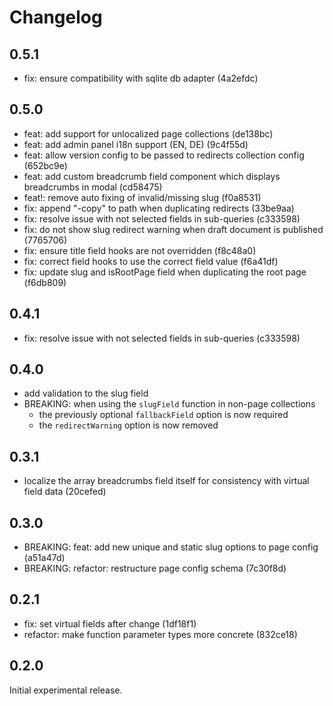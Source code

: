 # Changelog

## 0.5.1

- fix: ensure compatibility with sqlite db adapter (4a2efdc)

## 0.5.0

- feat: add support for unlocalized page collections (de138bc)
- feat: add admin panel i18n support (EN, DE) (9c4f55d)
- feat: allow version config to be passed to redirects collection config (652bc9e)
- feat: add custom breadcrumb field component which displays breadcrumbs in modal (cd58475)
- feat!: remove auto fixing of invalid/missing slug (f0a8531)
- fix: append "-copy" to path when duplicating redirects (33be9aa)
- fix: resolve issue with not selected fields in sub-queries (c333598)
- fix: do not show slug redirect warning when draft document is published (7765706) 
- fix: ensure title field hooks are not overridden (f8c48a0)
- fix: correct field hooks to use the correct field value (f6a41df)
- fix: update slug and isRootPage field when duplicating the root page (f6db809)

## 0.4.1

- fix: resolve issue with not selected fields in sub-queries (c333598)

## 0.4.0

- add validation to the slug field
- BREAKING: when using the `slugField` function in non-page collections
    - the previously optional `fallbackField` option is now required
    - the `redirectWarning` option is now removed

## 0.3.1

- localize the array breadcrumbs field itself for consistency with virtual field data (20cefed)

## 0.3.0

- BREAKING: feat: add new unique and static slug options to page config (a51a47d)
- BREAKING: refactor: restructure page config schema (7c30f8d)

## 0.2.1

- fix: set virtual fields after change (1df18f1)
- refactor: make function parameter types more concrete (832ce18)

## 0.2.0

Initial experimental release.
